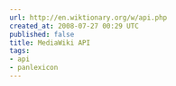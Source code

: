 ```yaml
---
url: http://en.wiktionary.org/w/api.php
created_at: 2008-07-27 00:29 UTC
published: false
title: MediaWiki API
tags:
- api
- panlexicon
---
```



